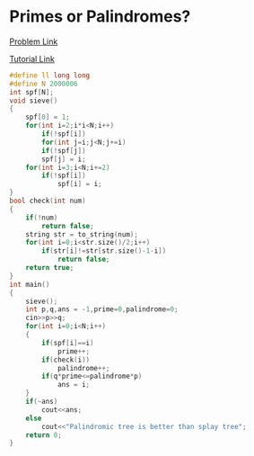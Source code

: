 # Primes or Palindromes?

[Problem Link](https://codeforces.com/contest/568/problem/A)

[Tutorial Link](https://codeforces.com/blog/entry/19705)

```cpp
#define ll long long
#define N 2000006
int spf[N];
void sieve()
{
    spf[0] = 1;
    for(int i=2;i*i<N;i++)
        if(!spf[i])
        for(int j=i;j<N;j+=i)
        if(!spf[j])
        spf[j] = i;
    for(int i=3;i<N;i+=2)
        if(!spf[i])
            spf[i] = i;
}
bool check(int num)
{
    if(!num)
        return false;
    string str = to_string(num);
    for(int i=0;i<str.size()/2;i++)
        if(str[i]!=str[str.size()-1-i])
            return false;
    return true;
}
int main()
{
    sieve();
    int p,q,ans = -1,prime=0,palindrome=0;
    cin>>p>>q;
    for(int i=0;i<N;i++)
    {
        if(spf[i]==i)
            prime++;
        if(check(i))
            palindrome++;
        if(q*prime<=palindrome*p)
            ans = i;
    }
    if(~ans)
        cout<<ans;
    else
        cout<<"Palindromic tree is better than splay tree";
    return 0;
}
```
